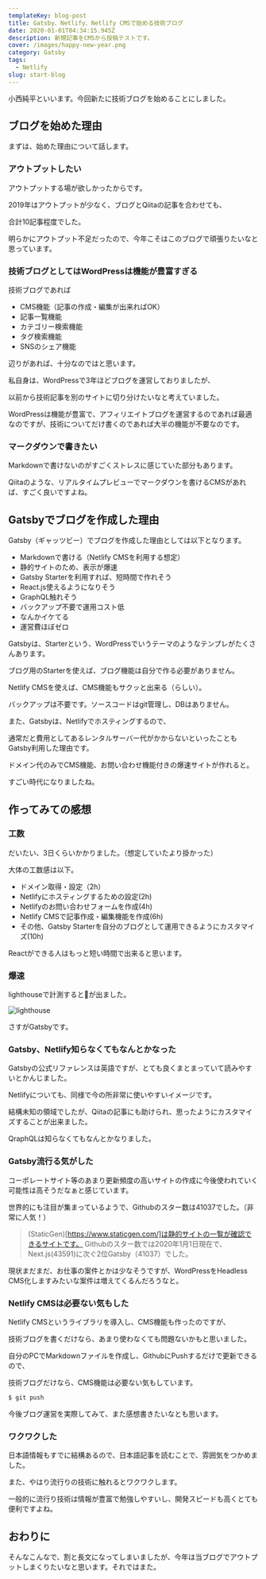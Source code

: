 ```yaml
---
templateKey: blog-post
title: Gatsby、Netlify、Netlify CMSで始める技術ブログ
date: 2020-01-01T04:34:15.945Z
description: 新規記事をCMSから投稿テストです。
cover: /images/happy-new-year.png
category: Gatsby
tags:
  - Netlify
slug: start-blog
---
```


小西純平といいます。今回新たに技術ブログを始めることにしました。


## ブログを始めた理由

まずは、始めた理由について話します。

### アウトプットしたい

アウトプットする場が欲しかったからです。

2019年はアウトプットが少なく、ブログとQiitaの記事を合わせても、

合計10記事程度でした。

明らかにアウトプット不足だったので、今年こそはこのブログで頑張りたいなと思っています。

### 技術ブログとしてはWordPressは機能が豊富すぎる

技術ブログであれば

- CMS機能（記事の作成・編集が出来ればOK）
- 記事一覧機能
- カテゴリー検索機能
- タグ検索機能
- SNSのシェア機能

辺りがあれば、十分なのではと思います。

私自身は、WordPressで3年ほどブログを運営しておりましたが、

以前から技術記事を別のサイトに切り分けたいなと考えていました。

WordPressは機能が豊富で、アフィリエイトブログを運営するのであれば最適なのですが、技術についてだけ書くのであれば大半の機能が不要なのです。

### マークダウンで書きたい

Markdownで書けないのがすごくストレスに感じていた部分もあります。

Qiitaのような、リアルタイムプレビューでマークダウンを書けるCMSがあれば、すごく良いですよね。


## Gatsbyでブログを作成した理由

Gatsby（ギャッツビー）でブログを作成した理由としては以下となります。

- Markdownで書ける（Netlify CMSを利用する想定）
- 静的サイトのため、表示が爆速
- Gatsby Starterを利用すれば、短時間で作れそう
- React.js使えるようになりそう
- GraphQL触れそう
- バックアップ不要で運用コスト低
- なんかイケてる
- 運営費ほぼゼロ

Gatsbyは、Starterという、WordPressでいうテーマのようなテンプレがたくさんあります。

ブログ用のStarterを使えば、ブログ機能は自分で作る必要がありません。

Netlify CMSを使えば、CMS機能もサクッと出来る（らしい）。

バックアップは不要です。ソースコードはgit管理し、DBはありません。

また、Gatsbyは、Netlifyでホスティングするので、

通常だと費用としてあるレンタルサーバー代がかからないといったこともGatsby利用した理由です。

ドメイン代のみでCMS機能、お問い合わせ機能付きの爆速サイトが作れると。

すごい時代になりましたね。


## 作ってみての感想

### 工数

だいたい、3日くらいかかりました。（想定していたより掛かった）

大体の工数感は以下。

- ドメイン取得・設定（2h）
- Netlifyにホスティングするための設定(2h)
- Netlifyのお問い合わせフォームを作成(4h)
- Netlify CMSで記事作成・編集機能を作成(6h)
- その他、Gatsby Starterを自分のブログとして運用できるようにカスタマイズ(10h)


Reactができる人はもっと短い時間で出来ると思います。


### 爆速

lighthouseで計測すると💯が出ました。

<img src="/images/lighthouse.png" alt="lighthouse"/>

さすがGatsbyです。

### Gatsby、Netlify知らなくてもなんとかなった

Gatsbyの公式リファレンスは英語ですが、とても良くまとまっていて読みやすいとかんじました。

Netlifyについても、同様で今の所非常に使いやすいイメージです。

結構未知の領域でしたが、Qiitaの記事にも助けられ、思ったようにカスタマイズすることが出来ました。

QraphQLは知らなくてもなんとかなりました。

### Gatsby流行る気がした

コーポレートサイト等のあまり更新頻度の高いサイトの作成に今後使われていく可能性は高そうだなぁと感じています。

世界的にも注目が集まっているようで、Githubのスター数は41037でした。（非常に人気！）


>(StaticGen)[https://www.staticgen.com/]は静的サイトの一覧が確認できるサイトです。
>Githubのスター数では2020年1月1日現在で、Next.js(43591)に次ぐ2位Gatsby（41037）でした。

現状まだまだ、お仕事の案件とかは少なそうですが、WordPressをHeadless CMS化しますみたいな案件は増えてくるんだろうなと。

### Netlify CMSは必要ない気もした

Netlify CMSというライブラリを導入し、CMS機能も作ったのですが、

技術ブログを書くだけなら、あまり使わなくても問題ないかもと思いました。

自分のPCでMarkdownファイルを作成し、GithubにPushするだけで更新できるので、

技術ブログだけなら、CMS機能は必要ない気もしています。

```bash
$ git push
```

今後ブログ運営を実際してみて、また感想書きたいなとも思います。


### ワクワクした


日本語情報もすでに結構あるので、日本語記事を読むことで、雰囲気をつかめました。

また、やはり流行りの技術に触れるとワクワクします。

一般的に流行り技術は情報が豊富で勉強しやすいし、開発スピードも高くとても便利ですよね。

## おわりに

そんなこんなで、割と長文になってしまいましたが、今年は当ブログでアウトプットしまくりたいなと思います。それではまた。





